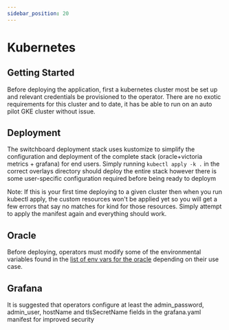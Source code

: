 ```yaml
---
sidebar_position: 20
---
```


# Kubernetes

## Getting Started

Before deploying the application, first a kubernetes cluster most be set up and relevant credentials be provisioned to the operator. There are no exotic requirements for this cluster and to date, it has be able to run on an auto pilot GKE cluster without issue.

## Deployment

The switchboard deployment stack uses kustomize to simplify the configuration and deployment of the complete stack (oracle+victoria metrics + grafana) for end users. Simply running `kubectl apply -k .` in the correct overlays directory should deploy the entire stack however there is some user-specific configuration required before being ready to deploym

Note: If this is your first time deploying to a given cluster then when you run kubectl apply, the custom resources won't be applied yet so you will get a few errors that say no matches for kind for those resources. Simply attempt to apply the manifest again and everything should work.

## Oracle

Before deploying, operators must modify some of the environmental variables found in the [list of env vars for the oracle](env.md) depending on their use case.

## Grafana

It is suggested that operators configure at least the admin_password, admin_user, hostName and tlsSecretName fields in the grafana.yaml manifest for improved security

